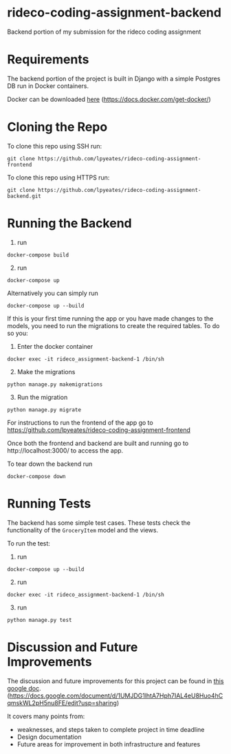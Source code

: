 # rideco-coding-assignment-backend
Backend portion of my submission for the rideco coding assignment


# Requirements
The backend portion of the project is built in Django with a simple Postgres DB run in Docker containers. 

Docker can be downloaded [here](https://docs.docker.com/get-docker/) (https://docs.docker.com/get-docker/)

# Cloning the Repo
To clone this repo using SSH run:
```
git clone https://github.com/lpyeates/rideco-coding-assignment-frontend
```

To clone this repo using HTTPS run:
```
git clone https://github.com/lpyeates/rideco-coding-assignment-backend.git
```

# Running the Backend

1. run 
```
docker-compose build
```

2. run 
```
docker-compose up
```

Alternatively you can simply run 
```
docker-compose up --build
```

If this is your first time running the app or you have made changes to the models, you need to run the migrations to create the required tables.
To do so you:

1. Enter the docker container
```
docker exec -it rideco_assignment-backend-1 /bin/sh
```
2. Make the migrations
```
python manage.py makemigrations
```
3. Run the migration
```
python manage.py migrate
```

For instructions to run the frontend of the app go to https://github.com/lpyeates/rideco-coding-assignment-frontend

Once both the frontend and backend are built and running go to http://localhost:3000/ to access the app.

To tear down the backend run
```
docker-compose down
```


# Running Tests
The backend has some simple test cases. These tests check the functionality of the `GroceryItem` model and the views.

To run the test:

1. run 
```
docker-compose up --build
```

2. run 
```
docker exec -it rideco_assignment-backend-1 /bin/sh
```

3. run
```
python manage.py test
```


# Discussion and Future Improvements
The discussion and future improvements for this project can be found in [this google doc](https://docs.google.com/document/d/1UMJDG1lhtA7Hph7IAL4eU8Huo4hCqmskWL2pH5nu8FE/edit?usp=sharing). (https://docs.google.com/document/d/1UMJDG1lhtA7Hph7IAL4eU8Huo4hCqmskWL2pH5nu8FE/edit?usp=sharing)

It covers many points from:
- weaknesses, and steps taken to complete project in time deadline
- Design documentation
- Future areas for improvement in both infrastructure and features

